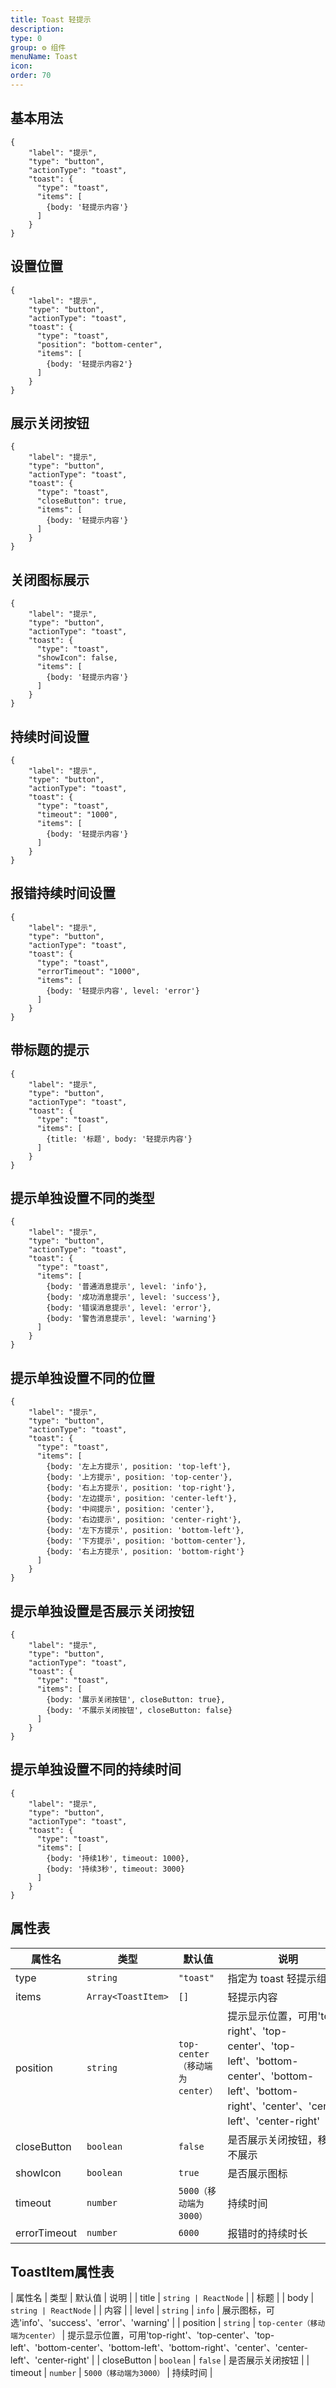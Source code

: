 ```yaml
---
title: Toast 轻提示
description:
type: 0
group: ⚙ 组件
menuName: Toast
icon:
order: 70
---
```


## 基本用法

```schema: scope="body"
{
    "label": "提示",
    "type": "button",
    "actionType": "toast",
    "toast": {
      "type": "toast",
      "items": [
        {body: '轻提示内容'}
      ]
    }
}
```

## 设置位置

```schema: scope="body"
{
    "label": "提示",
    "type": "button",
    "actionType": "toast",
    "toast": {
      "type": "toast",
      "position": "bottom-center",
      "items": [
        {body: '轻提示内容2'}
      ]
    }
}
```

## 展示关闭按钮

```schema: scope="body"
{
    "label": "提示",
    "type": "button",
    "actionType": "toast",
    "toast": {
      "type": "toast",
      "closeButton": true,
      "items": [
        {body: '轻提示内容'}
      ]
    }
}
```

## 关闭图标展示

```schema: scope="body"
{
    "label": "提示",
    "type": "button",
    "actionType": "toast",
    "toast": {
      "type": "toast",
      "showIcon": false,
      "items": [
        {body: '轻提示内容'}
      ]
    }
}
```

## 持续时间设置

```schema: scope="body"
{
    "label": "提示",
    "type": "button",
    "actionType": "toast",
    "toast": {
      "type": "toast",
      "timeout": "1000",
      "items": [
        {body: '轻提示内容'}
      ]
    }
}
```

## 报错持续时间设置

```schema: scope="body"
{
    "label": "提示",
    "type": "button",
    "actionType": "toast",
    "toast": {
      "type": "toast",
      "errorTimeout": "1000",
      "items": [
        {body: '轻提示内容', level: 'error'}
      ]
    }
}
```

## 带标题的提示

```schema: scope="body"
{
    "label": "提示",
    "type": "button",
    "actionType": "toast",
    "toast": {
      "type": "toast",
      "items": [
        {title: '标题', body: '轻提示内容'}
      ]
    }
}
```

## 提示单独设置不同的类型

```schema: scope="body"
{
    "label": "提示",
    "type": "button",
    "actionType": "toast",
    "toast": {
      "type": "toast",
      "items": [
        {body: '普通消息提示', level: 'info'},
        {body: '成功消息提示', level: 'success'},
        {body: '错误消息提示', level: 'error'},
        {body: '警告消息提示', level: 'warning'}
      ]
    }
}
```

## 提示单独设置不同的位置

```schema: scope="body"
{
    "label": "提示",
    "type": "button",
    "actionType": "toast",
    "toast": {
      "type": "toast",
      "items": [
        {body: '左上方提示', position: 'top-left'},
        {body: '上方提示', position: 'top-center'},
        {body: '右上方提示', position: 'top-right'},
        {body: '左边提示', position: 'center-left'},
        {body: '中间提示', position: 'center'},
        {body: '右边提示', position: 'center-right'},
        {body: '左下方提示', position: 'bottom-left'},
        {body: '下方提示', position: 'bottom-center'},
        {body: '右上方提示', position: 'bottom-right'}
      ]
    }
}
```

## 提示单独设置是否展示关闭按钮

```schema: scope="body"
{
    "label": "提示",
    "type": "button",
    "actionType": "toast",
    "toast": {
      "type": "toast",
      "items": [
        {body: '展示关闭按钮', closeButton: true},
        {body: '不展示关闭按钮', closeButton: false}
      ]
    }
}
```

## 提示单独设置不同的持续时间

```schema: scope="body"
{
    "label": "提示",
    "type": "button",
    "actionType": "toast",
    "toast": {
      "type": "toast",
      "items": [
        {body: '持续1秒', timeout: 1000},
        {body: '持续3秒', timeout: 3000}
      ]
    }
}
```

## 属性表

| 属性名    | 类型                                 | 默认值  | 说明            |
| --------- | ------------------------------------ | ------- | --------------- |
| type      | `string`                             | `"toast"` | 指定为 toast 轻提示组件 |
| items | `Array<ToastItem>`                       |     `[]`    | 轻提示内容 |
| position       | `string` |    `top-center（移动端为center）`    | 提示显示位置，可用'top-right'、'top-center'、'top-left'、'bottom-center'、'bottom-left'、'bottom-right'、'center'、'center-left'、'center-right'       |
| closeButton | `boolean` | `false` | 是否展示关闭按钮，移动端不展示 |
| showIcon | `boolean` | `true` | 是否展示图标 |
| timeout | `number` | `5000（移动端为3000）` | 持续时间 |
| errorTimeout | `number` | `6000` | 报错时的持续时长 |

## ToastItem属性表
| 属性名    | 类型                                 | 默认值  | 说明            |
| title | `string | ReactNode` |  | 标题 |
| body | `string | ReactNode` |  | 内容 |
| level | `string` | `info` | 展示图标，可选'info'、'success'、'error'、'warning' |
| position       | `string` |    `top-center（移动端为center）`    | 提示显示位置，可用'top-right'、'top-center'、'top-left'、'bottom-center'、'bottom-left'、'bottom-right'、'center'、'center-left'、'center-right'       |
| closeButton | `boolean` | `false` | 是否展示关闭按钮 |
| timeout | `number` | `5000（移动端为3000）` | 持续时间 |
